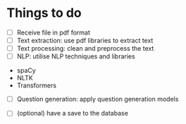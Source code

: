 # Things to do

- [ ] Receive file in pdf format
- [ ] Text extraction: use pdf libraries to extract text
- [ ] Text processing: clean and preprocess the text
- [ ] NLP: utilise NLP techniques and libraries
 - spaCy
 - NLTK
 - Transformers
- [ ] Question generation: apply question generation models
- [ ] (optional) have a save to the database
 

